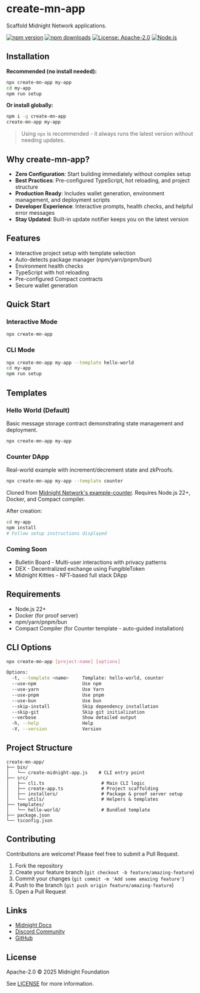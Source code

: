 # create-mn-app

Scaffold Midnight Network applications.

[![npm version](https://img.shields.io/npm/v/create-mn-app.svg)](https://www.npmjs.com/package/create-mn-app)
[![npm downloads](https://img.shields.io/npm/dw/create-mn-app.svg)](https://www.npmjs.com/package/create-mn-app)
[![License: Apache-2.0](https://img.shields.io/badge/License-Apache%202.0-blue.svg)](https://opensource.org/licenses/Apache-2.0)
[![Node.js](https://img.shields.io/node/v/create-mn-app.svg)](https://nodejs.org/)

## Installation

**Recommended (no install needed):**

```bash
npx create-mn-app my-app
cd my-app
npm run setup
```

**Or install globally:**

```bash
npm i -g create-mn-app
create-mn-app my-app
```

> Using `npx` is recommended - it always runs the latest version without needing updates.

## Why create-mn-app?

- **Zero Configuration**: Start building immediately without complex setup
- **Best Practices**: Pre-configured TypeScript, hot reloading, and project structure
- **Production Ready**: Includes wallet generation, environment management, and deployment scripts
- **Developer Experience**: Interactive prompts, health checks, and helpful error messages
- **Stay Updated**: Built-in update notifier keeps you on the latest version

## Features

- Interactive project setup with template selection
- Auto-detects package manager (npm/yarn/pnpm/bun)
- Environment health checks
- TypeScript with hot reloading
- Pre-configured Compact contracts
- Secure wallet generation

## Quick Start

### Interactive Mode

```bash
npx create-mn-app
```

### CLI Mode

```bash
npx create-mn-app my-app --template hello-world
cd my-app
npm run setup
```

## Templates

### Hello World (Default)

Basic message storage contract demonstrating state management and deployment.

```bash
npx create-mn-app my-app
```

### Counter DApp

Real-world example with increment/decrement state and zkProofs.

```bash
npx create-mn-app my-app --template counter
```

Cloned from [Midnight Network's example-counter](https://github.com/midnightntwrk/example-counter). Requires Node.js 22+, Docker, and Compact compiler.

After creation:

```bash
cd my-app
npm install
# Follow setup instructions displayed
```

### Coming Soon

- Bulletin Board - Multi-user interactions with privacy patterns
- DEX - Decentralized exchange using FungibleToken
- Midnight Kitties - NFT-based full stack DApp

## Requirements

- Node.js 22+
- Docker (for proof server)
- npm/yarn/pnpm/bun
- Compact Compiler (for Counter template - auto-guided installation)

## CLI Options

```bash
npx create-mn-app [project-name] [options]

Options:
  -t, --template <name>     Template: hello-world, counter
  --use-npm                 Use npm
  --use-yarn                Use Yarn
  --use-pnpm                Use pnpm
  --use-bun                 Use bun
  --skip-install            Skip dependency installation
  --skip-git                Skip git initialization
  --verbose                 Show detailed output
  -h, --help                Help
  -V, --version             Version
```

## Project Structure

```
create-mn-app/
├── bin/
│   └── create-midnight-app.js    # CLI entry point
├── src/
│   ├── cli.ts                     # Main CLI logic
│   ├── create-app.ts              # Project scaffolding
│   ├── installers/                # Package & proof server setup
│   └── utils/                     # Helpers & templates
├── templates/
│   └── hello-world/               # Bundled template
├── package.json
└── tsconfig.json
```

## Contributing

Contributions are welcome! Please feel free to submit a Pull Request.

1. Fork the repository
2. Create your feature branch (`git checkout -b feature/amazing-feature`)
3. Commit your changes (`git commit -m 'Add some amazing feature'`)
4. Push to the branch (`git push origin feature/amazing-feature`)
5. Open a Pull Request

## Links

- [Midnight Docs](https://docs.midnight.network)
- [Discord Community](https://discord.com/invite/midnightnetwork)
- [GitHub](https://github.com/Olanetsoft/create-mn-app)

## License

Apache-2.0 © 2025 Midnight Foundation

See [LICENSE](LICENSE) for more information.
